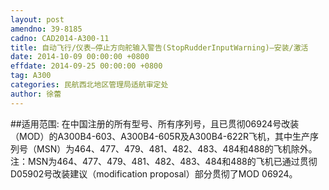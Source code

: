 ```yaml
---
layout: post
amendno: 39-8185
cadno: CAD2014-A300-11
title: 自动飞行/仪表–停止方向舵输入警告(StopRudderInputWarning)–安装/激活
date: 2014-10-09 00:00:00 +0800
effdate: 2014-09-25 00:00:00 +0800
tag: A300
categories: 民航西北地区管理局适航审定处
author: 徐蕾
---
```


##适用范围:
在中国注册的所有型号、所有序列号，且已贯彻06924号改装（MOD）的A300B4-603、A300B4-605R及A300B4-622R飞机，其中生产序列号（MSN）为464、477、479、481、482、483、484和488的飞机除外。注：MSN为464、477、479、481、482、483、484和488的飞机已通过贯彻D05902号改装建议（modification proposal）部分贯彻了MOD 06924。

